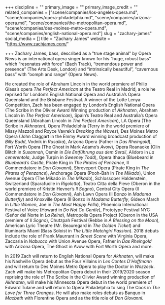 +++
discipline = ""
primary_image = ""
primary_image_credit = ""
related_companies = ["scene/companies/los-angeles-opera.md", "scene/companies/opera-philadelphia.md", "scene/companies/arizona-opera.md", "scene/companies/the-metropolitan-opera.md", "scene/companies/des-moines-metro-opera.md", "scene/companies/english-national-opera.md"]
slug = "zachary-james"
social_media = []
title = "Zachary James"
website = "https://www.zachjames.com/"

+++
Zachary James, bass, described as a "true stage animal" by Opera News is an international opera singer known for his “huge, robust bass” which “resonates with force” (Bach Track), “tremendous power and presence” (The Arts Desk, London) and “intrinsically beautiful”, “cavernous bass” with “oomph and range” (Opera News). 

He created the role of Abraham Lincoln in the world premiere of Philip Glass’s opera _The Perfect American_ at the Teatro Real in Madrid, a role he reprised for London’s English National Opera and Australia’s Opera Queensland and the Brisbane Festival. A winner of the Lotte Lenya Competition, Zach has been engaged by London’s English National Opera (The Scribe in the Olivier Award Winning production of _Akhnaten_, Abraham Lincoln in _The Perfect American_), Spain’s Teatro Real and Australia’s Opera Queensland (Abraham Lincoln in _The Perfect American_), LA Opera (The Scribe in _Akhnaten_), Opera Philadelphia (Terry in the world premiere of Missy Mazzoli and Royce Vavrek’s _Breaking the Waves_), Des Moines Metro Opera (John Claggart in the Emmy Award winning broadcast production of _Billy Budd_, Vodnik in _Rusalka_), Arizona Opera (Fafner in _Das Rheingold_), Fort Worth Opera (The Ghost in Mark Adamo’s _Avow_), Opera Roanaoke (Olin Blitch in _Susannah_, Osmin in _Die Entführung aus dem Serail_, Alidoro in _La cenerentola_, Judge Turpin in _Sweeney Todd_), Opera Ithaca (Bluebeard in _Bluebeard’s Castle_, Pirate King in _The Pirates of Penzance_, Il Commendatore in _Don Giovanni_), Shreveport Opera (Pirate King in _The Pirates of Penzance_), Anchorage Opera (Pooh-Bah in _The Mikado_), Union Avenue Opera (The Mikado in _The Mikado_), Schlossoper Haldenstein, Switzerland (Sparafucile in _Rigoletto_), Teatro Citta della Pieve (Oberon in the world premiere of Kristin Hevner’s _Il Sogno_), Central City Opera (Il Commendatore in _Don Giovanni_), Ash Lawn Opera (Il Bonzo in _Madama Butterfly_) and Knoxville Opera (Il Bonzo in _Madama Butterfly_, Gideon March in _Little Women_, Joe in _The Most Happy Fella_), Phoenicia International Festival of Voice (Howard in _Do Not Go Gentle_), Prototype Festival NYC (Señor del Norte in _La Reina_), Metropolis Opera Project (Oberon in the USA premiere of _Il Sogno_), Chutzpah Festival (Rebbe in _A Blessing on the Moon_), American Lyric Theatre (Mr. Beauregard in _The Golden Ticket_) and Illuminarts Miami (Bass Soloist in _The Little Matchgirl Passion_). 2018 debuts include the role of Frank Maurrant in _Street Scene_ with Virginia Opera, Zaccaria in _Nabucco_ with Union Avenue Opera, Fafner in _Das Rheingold_ with Arizona Opera, The Ghost in Avow with Fort Worth Opera and more. 

In 2019 Zach will return to English National Opera for _Akhnaten_, will make his Nashville Opera debut as the Four Villains in _Les Contes D'Hoffmann_ and will return to Des Moines Metro Opera to play the Doctor in _Wozzeck_. Zach will make his Metropolitan Opera debut in their 2019/2020 season reprising the role of The Scribe in the Olivier Award winning production of _Akhnaten_, will make his Minnesota Opera debut in the world premiere of Edward Tulane and will return to Opera Philadelphia to sing The Cook in _The Love for Three Oranges_. He will also make roles debuts as Banquo in _Macbeth_ with Florentine Opera and as the title role of _Don Giovanni._